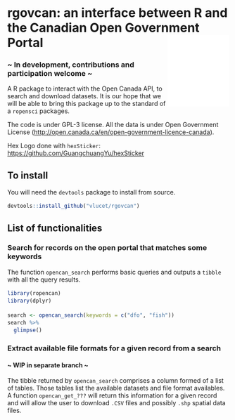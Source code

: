 # rgovcan: an interface between R and the Canadian Open Government Portal <img src="inst/rgovcan_hex.png" align="right" width=140/>

### ~ In development, contributions and participation welcome ~

A R package to interact with the Open Canada API, to search and download datasets. It is our hope that we will be able to bring this package up to the standard of a `ropensci` packages. 

The code is under GPL-3 license. 
All the data is under Open Government License (http://open.canada.ca/en/open-government-licence-canada).

Hex Logo done with `hexSticker`: https://github.com/GuangchuangYu/hexSticker

## To install

You will need the `devtools` package to install from source. 

```r
devtools::install_github("vlucet/rgovcan")
```

## List of functionalities 

### Search for records on the open portal that matches some keywords 

The function `opencan_search` performs basic queries and outputs a `tibble` with all the query results. 

```r
library(ropencan)
library(dplyr)

search <- opencan_search(keywords = c("dfo", "fish"))
search %>%
  glimpse()
```

### Extract available file formats for a given record from a search 
#### ~ WIP in separate branch ~

The tibble returned by `opencan_search` comprises a column formed of a list of tables. Those tables list the available datasets and file format availables. 
A function `opencan_get_???` will return this information for a given record and will allow the user to download `.CSV` files and possibly `.shp` spatial data files. 
